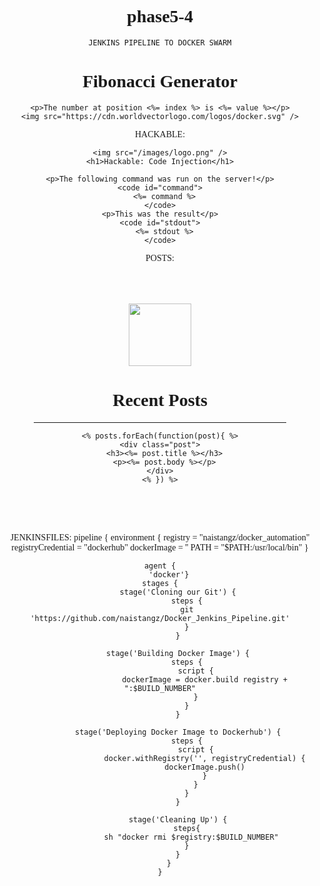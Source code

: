 # phase5-4

 

    JENKINS PIPELINE TO DOCKER SWARM
<!DOCTYPE html>
<html>
<head>
  <title>Provisioning Test Page</title>
  <link href="https://fonts.googleapis.com/css?family=Slabo+27px" rel="stylesheet">
  <style type="text/css">
    body {
      text-align:center;
      font-family: 'Slabo 27px', serif;
      height:100vh;
    }

    .vertical-center {

      position:relative;
      top:50%;
      transform: translateY(-50%);

    }

    img {
      width:100px;
    }
  </style>
</head>
<body>
  <div class="vertical-center">
    <h1>Fibonacci Generator</h1>


    <p>The number at position <%= index %> is <%= value %></p>
    <img src="https://cdn.worldvectorlogo.com/logos/docker.svg" />
  </div>
</body>
</html>
HACKABLE:
<!DOCTYPE html>
<html>
<head>
  <title>Provisioning Test Page</title>
  <link href="https://fonts.googleapis.com/css?family=Slabo+27px" rel="stylesheet">
  <style type="text/css">
    body {
      text-align:center;
      font-family: 'Slabo 27px', serif;
      height:100vh;
    }

    .vertical-center {

      position:relative;
      top:50%;
      transform: translateY(-50%);

    }

    img {
      width:100px;
    }

    #command {
      width:50%;
      display: inline-block; 
    }

    #stdout {
      width:50%;
      display: inline-block; 
    }
  </style>
</head>
<body>
  <div class="vertical-center">

    <img src="/images/logo.png" />
    <h1>Hackable: Code Injection</h1>

    <p>The following command was run on the server!</p>
    <code id="command">
      <%= command %>
    </code>
    <p>This was the result</p>
    <code id="stdout">
      <%= stdout %>
    </code>
  </div>
</body>
</html>

POSTS:
<!DOCTYPE html>
<html>
<head>
  <title>Provisioning Test Page</title>
  <link href="https://fonts.googleapis.com/css?family=Slabo+27px" rel="stylesheet">
  <style type="text/css">
    body {
      font-family: 'Slabo 27px', serif;
      height:100vh;
    }

    img {
      width:100px;
    }

    .blog {
      padding:50px;
    }

    .post {
      padding:20px;
    }
  </style>
</head>
<body>
  <div class="blog">
    <img src="https://cdn.worldvectorlogo.com/logos/docker.svg" />
    <h1>Recent Posts</h1>
    <hr/>

    <% posts.forEach(function(post){ %>
    <div class="post">
      <h3><%= post.title %></h3>
      <p><%= post.body %></p>
    </div>
    <% }) %>
  </div>
</body>
</html>

JENKINSFILES:
pipeline {
    environment {
    registry = "naistangz/docker_automation"
    registryCredential = "dockerhub"
    dockerImage = ''
    PATH = "$PATH:/usr/local/bin"
}

    agent {
        'docker'}
    stages {
            stage('Cloning our Git') {
                steps {
                git 'https://github.com/naistangz/Docker_Jenkins_Pipeline.git'
                }
            }

            stage('Building Docker Image') {
                steps {
                    script {
                        dockerImage = docker.build registry + ":$BUILD_NUMBER"
                    }
                }
            }

            stage('Deploying Docker Image to Dockerhub') {
                steps {
                    script {
                        docker.withRegistry('', registryCredential) {
                        dockerImage.push()
                        }
                    }
                }
            }

            stage('Cleaning Up') {
                steps{
                  sh "docker rmi $registry:$BUILD_NUMBER"
                }
            }
        }
    }

